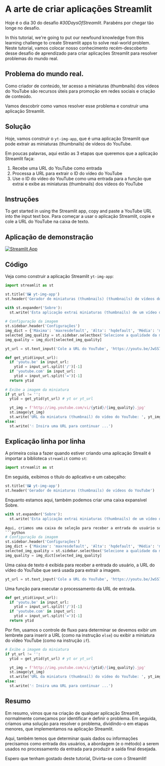 # A arte de criar aplicações Streamlit

Hoje é o dia 30 do desafio *#30DaysOfStreamlit*. Parabéns por chegar tão longe no desafio.

In this tutorial, we're going to put our newfound knowledge from this learning challenge to create Streamlit apps to solve real-world problem.
Neste tutorial, vamos colocar nosso conhecimento recém-descoberto desse desafio de aprendizado para criar aplicações Streamlit para resolver problemas do mundo real.

## Problema do mundo real.

Como criador de conteúdo, ter acesso a miniaturas (thumbnails) dos vídeos do YouTube são recursos úteis para promoção em redes sociais e criação de conteúdo.

Vamos descobrir como vamos resolver esse problema e construir uma aplicação Streamlit.

## Solução

Hoje, vamos construir o `yt-img-app`, que é uma aplicação Streamlit que pode extrair as miniaturas (thumbnails) de vídeos do YouTube.

Em poucas palavras, aqui estão as 3 etapas que queremos que a aplicação Streamlit faça:

1. Recebe uma URL do YouTube como entrada
2. Processa a URL para extrair o ID do vídeo do YouTube
3. Use o ID do vídeo do YouTube como uma entrada para a função que extrai e exibe as miniaturas (thumbnails) dos vídeos do YouTube

## Instruções

To get started in using the Streamlit app, copy and paste a YouTube URL into the input text box.
Para começar a usar o aplicação Streamlit, copie e cole a URL do YouTube na caixa de texto.

## Aplicação de demonstração

[![Streamlit App](https://static.streamlit.io/badges/streamlit_badge_black_white.svg)](https://share.streamlit.io/dataprofessor/yt-img-app/)

## Código
Veja como construir a aplicação Streamlit `yt-img-app`:
```python
import streamlit as st

st.title('🖼️ yt-img-app')
st.header('Gerador de miniaturas (thumbnails) (thumbnails) de vídeos do YouTube')

with st.expander('Sobre'):
  st.write('Esta aplicação extrai miniaturas (thumbnails) de um vídeo do Youtube.')
  
# Configuração da imagem
st.sidebar.header('Configurações')
img_dict = {'Máxima': 'maxresdefault', 'Alta': 'hqdefault', 'Média': 'mqdefault', 'Padrão': 'sddefault'}
selected_img_quality = st.sidebar.selectbox('Selecione a qualidade da miniatura', ['Máxima', 'Alta', 'Média', 'Padrão'])
img_quality = img_dict[selected_img_quality]

yt_url = st.text_input('Cole a URL do YouTube', 'https://youtu.be/JwSS70SZdyM')

def get_ytid(input_url):
  if 'youtu.be' in input_url:
    ytid = input_url.split('/')[-1]
  if 'youtube.com' in input_url:
    ytid = input_url.split('=')[-1]
  return ytid
    
# Exibe a imagem da miniatura
if yt_url != '':
  ytid = get_ytid(yt_url) # yt or yt_url

  yt_img = f'http://img.youtube.com/vi/{ytid}/{img_quality}.jpg'
  st.image(yt_img)
  st.write('URL da miniatura (thumbnail) do vídeo do YouTube: ', yt_img)
else:
  st.write('☝️ Insira uma URL para continuar ...')
```

## Explicação linha por linha
A primeira coisa a fazer quando estiver criando uma aplicação Strealit é importar a biblioteca `streamlit` como `st`:
```python
import streamlit as st
```

Em seguida, exibimos o título do aplicativo e um cabeçalho:
```python
st.title('🖼️ yt-img-app')
st.header('Gerador de miniaturas (thumbnails) de vídeos do YouTube')
```
Enquanto estamos aqui, também podemos criar uma caixa expansível Sobre.
```python
with st.expander('Sobre'):
  st.write('Esta aplicação extrai miniaturas (thumbnails) de um vídeo do Youtube.')
 
Aqui, criamos uma caixa de seleção para receber a entrada do usuário sobre a qualidade da imagem a ser extraída.
```python
# Configuração da imagem
st.sidebar.header('Configurações')
img_dict = {'Máxima': 'maxresdefault', 'Alta': 'hqdefault', 'Média': 'mqdefault', 'Padrão': 'sddefault'}
selected_img_quality = st.sidebar.selectbox('Selecione a qualidade da miniatura', ['Máxima', 'Alta', 'Média', 'Padrão'])
img_quality = img_dict[selected_img_quality]
```

Uma caixa de texto é exibida para receber a entrada do usuário, a URL do vídeo do YouTube que será usada para extrair a imagem.
```python
yt_url = st.text_input('Cole a URL do YouTube', 'https://youtu.be/JwSS70SZdyM')
```

Uma função para executar o processamento da URL de entrada.
```python
def get_ytid(input_url):
  if 'youtu.be' in input_url:
    ytid = input_url.split('/')[-1]
  if 'youtube.com' in input_url:
    ytid = input_url.split('=')[-1]
  return ytid
```

Por fim, usamos o controle de fluxo para determinar se devemos exibir um lembrete para inserir a URL (como na instrução `else`) ou exibir a miniatura do vídeo YouTube (como na instrução `if`).
```python
# Exibe a imagem da miniatura
if yt_url != '':
  ytid = get_ytid(yt_url) # yt or yt_url

  yt_img = f'http://img.youtube.com/vi/{ytid}/{img_quality}.jpg'
  st.image(yt_img)
  st.write('URL da miniatura (thumbnail) do vídeo do YouTube: ', yt_img)
else:
  st.write('☝️ Insira uma URL para continuar ...')
```

## Resumo

Em resumo, vimos que na criação de qualquer aplicação Streamlit, normalmente começamos por identificar e definir o problema. Em seguida, criamos uma solução para resolver o problema, dividindo-o em etapas menores, que implementamos na aplicação Streamlit.

Aqui, também temos que determinar quais dados ou informações precisamos como entrada dos usuários, a abordagem (e o método) a serem usados ​​no processamento da entrada para produzir a saída final desejada.

Espero que tenham gostado deste tutorial, Divirta-se com o Streamlit!
